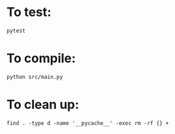 # To test: 
```
pytest
```

# To compile:
```
python src/main.py
```

# To clean up:
```
find . -type d -name '__pycache__' -exec rm -rf {} +
```